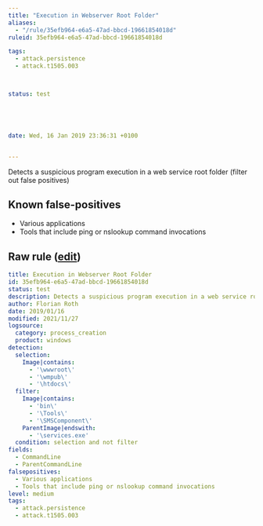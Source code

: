 ```yaml
---
title: "Execution in Webserver Root Folder"
aliases:
  - "/rule/35efb964-e6a5-47ad-bbcd-19661854018d"
ruleid: 35efb964-e6a5-47ad-bbcd-19661854018d

tags:
  - attack.persistence
  - attack.t1505.003



status: test





date: Wed, 16 Jan 2019 23:36:31 +0100


---
```


Detects a suspicious program execution in a web service root folder (filter out false positives)

<!--more-->


## Known false-positives

* Various applications
* Tools that include ping or nslookup command invocations




## Raw rule ([edit](https://github.com/SigmaHQ/sigma/edit/master/rules/windows/process_creation/proc_creation_win_susp_execution_path_webserver.yml))
```yaml
title: Execution in Webserver Root Folder
id: 35efb964-e6a5-47ad-bbcd-19661854018d
status: test
description: Detects a suspicious program execution in a web service root folder (filter out false positives)
author: Florian Roth
date: 2019/01/16
modified: 2021/11/27
logsource:
  category: process_creation
  product: windows
detection:
  selection:
    Image|contains:
      - '\wwwroot\'
      - '\wmpub\'
      - '\htdocs\'
  filter:
    Image|contains:
      - 'bin\'
      - '\Tools\'
      - '\SMSComponent\'
    ParentImage|endswith:
      - '\services.exe'
  condition: selection and not filter
fields:
  - CommandLine
  - ParentCommandLine
falsepositives:
  - Various applications
  - Tools that include ping or nslookup command invocations
level: medium
tags:
  - attack.persistence
  - attack.t1505.003

```
